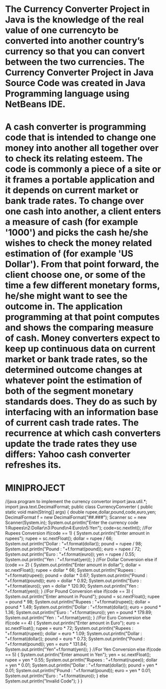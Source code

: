 # The Currency Converter Project in Java is the knowledge of the real value of one currencyto be converted into another country’s currency so that you can convert between the two currencies. The Currency Converter Project in Java Source Code was created in Java Programming language using  NetBeans IDE.
# A cash converter is programming code that is intended to change one money into another all together over to check its relating esteem. The code is commonly a piece of a site or it frames a portable application and it depends on current market or bank trade rates. To change over one cash into another, a client enters a measure of cash (for example '1000') and picks the cash he/she wishes to check the money related estimation of (for example 'US Dollar'). From that point forward, the client choose one, or some of the time a few different monetary forms, he/she might want to see the outcome in. The application programming at that point computes and shows the comparing measure of cash. Money converters expect to keep up continuous data on current market or bank trade rates, so the determined outcome changes at whatever point the estimation of both of the segment monetary standards does. They do as such by interfacing with an information base of current cash trade rates. The recurrence at which cash converters update the trade rates they use differs: Yahoo cash converter refreshes its.
# MINIPROJECT
//java program to implement the currency convertor
import java.util.*; 
import java.text.DecimalFormat; 
public class CurrencyConverter 
{ 
public static void main(String[] args) 
{ 
double rupee,dollar,pound,code,euro,yen; 
DecimalFormat f = new DecimalFormat("##.###"); 
Scanner sc = new Scanner(System.in); 
System.out.println("Enter the currency code 1:Rupees\n2:Dollar\n3:Pound\n4:Euro\n5:Yen"); code=sc.nextInt(); 
//For Rupees Conversion 
if(code == 1) 
{ 
System.out.println("Enter amount in rupees"); 
rupee = sc.nextFloat(); 
dollar = rupee / 66; 
System.out.println("Dollar : "+f.format(dollar)); 
pound = rupee / 98; 
System.out.println("Pound : "+f.format(pound)); 
euro = rupee / 72; 
System.out.println("Euro : "+f.format(euro)); 
yen = rupee / 0.55; 
System.out.println("Yen : "+f.format(yen)); 
} 
//For Dollar Conversion 
else if (code == 2) 
{ 
System.out.println("Enter amount in dollar"); 
dollar = sc.nextFloat(); 
rupee = dollar * 66; 
System.out.println("Rupees : "+f.format(rupee)); 
pound = dollar * 0.67; 
System.out.println("Pound : "+f.format(pound)); 
euro = dollar * 0.92; 
System.out.println("Euro : "+f.format(euro)); 
yen = dollar * 120.90;
System.out.println("Yen : "+f.format(yen));
 } 
//For Pound Conversion 
else if(code == 3) 
{ 
System.out.println("Enter amount in Pound"); pound = sc.nextFloat(); 
rupee = pound * 98; 
System.out.println("Rupees : "+f.format(rupee)); dollar = pound * 1.49; 
System.out.println("Dollar : "+f.format(dollar)); 
euro = pound * 1.36; 
System.out.println("Euro : "+f.format(euro)); 
yen = pound * 179.89; 
System.out.println("Yen : "+f.format(yen)); 
} 
//For Euro Conversion 
else if(code == 4) 
{ 
System.out.println("Enter amount in Euro"); 
euro = sc.nextFloat(); 
rupee = euro * 72; 
System.out.println("Rupees : "+f.format(rupee)); dollar = euro * 1.09; 
System.out.println("Dollar : "+f.format(dollar)); pound = euro * 0.73; 
System.out.println("Pound : "+f.format(pound));
yen = euro * 131.84; 
System.out.println("Yen"+f.format(yen)); 
} 
//For Yen Conversion 
else if(code == 5) 
{ 
System.out.println("Enter amount in Yen"); 
yen = sc.nextFloat(); 
rupee = yen * 0.55; 
System.out.println("Rupees : "+f.format(rupee)); dollar = yen * 0.01; 
System.out.println("Dollar : "+f.format(dollar)); pound = yen * 0.01; 
System.out.println("Pound : "+f.format(pound));
euro = yen * 0.01; 
System.out.println("Euro : "+f.format(euro));
 } 
else 
System.out.println("Invalid Code");
 } 
} 


